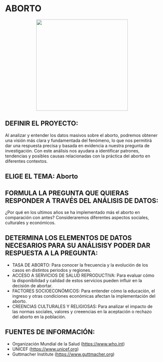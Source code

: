 # **ABORTO**
<p align="center">
  <img
    src=http://3.bp.blogspot.com/-O5x2C2YTzvo/VkCdzsV-y4I/AAAAAAAAGSs/XOLmr22ap1g/s1600-r/feto.gif width="300"/>
</p> 

## **DEFINIR EL PROYECTO:**
Al analizar y entender los datos masivos sobre el aborto, podremos obtener una visión más  clara y fundamentada del fenómeno, lo que nos permitirá dar una respuesta precisa y basada en evidencia a nuestra pregunta de investigación. Con este análisis nos ayudara a identificar patrones, tendencias y posibles causas relacionadas con la práctica del aborto en diferentes contextos.

## **ELIGE EL TEMA: Aborto**

## **FORMULA LA PREGUNTA QUE QUIERAS RESPONDER A TRAVÉS DEL ANÁLISIS DE DATOS:**
¿Por qué en los ultimos años se ha implementado más el aborto en comparación con antes?
Consideraremos diferentes aspectos sociales, culturales y económicos.

## **DETERMINA LOS ELEMENTOS DE DATOS NECESARIOS PARA SU ANÁLISISY PODER DAR RESPUESTA A LA PREGUNTA:**
- TASA DE ABORTO: Para conocer la frecuencia y la evolución de los casos en distintos periodos y regiones.
- ACCESO A SERVICIOS DE SALUD REPRODUCTIVA: Para evaluar cómo la disponibilidad y calidad de estos servicios pueden influir en la decisión de abortar.
- FACTORES SOCIOECONÓMICOS: Para entender cómo la educación, el ingreso y otras condiciones económicas afectan la implementación del aborto.
- CREENCIAS CULTURALES Y RELIGIOSAS: Para analizar el impacto de las normas sociales, valores y creeencias en la aceptación o rechazo del aborto en la población.

## **FUENTES DE INFORMACIÓN:**
* Organización Mundial de la Salud (https://www.who.int)
* UNICEF (https://www.unicef.org)
* Guttmacher Institute (https://www.guttmacher.org)

